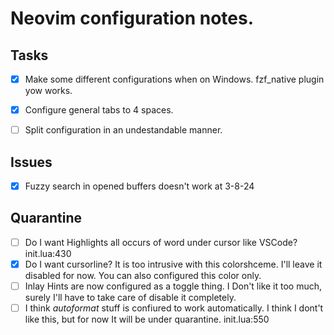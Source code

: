 # Neovim configuration notes.

## Tasks
- [X] Make some different configurations when on Windows.
      fzf_native plugin yow works.
- [X] Configure general tabs to 4 spaces.
- [ ] Split configuration in an undestandable manner.


## Issues
- [X] Fuzzy search in opened buffers doesn't work at 3-8-24


## Quarantine
- [ ] Do I want Highlights all occurs of word under cursor like VSCode?
init.lua:430
- [X] Do I want cursorline? It is too intrusive with this colorshceme.
I'll leave it disabled for now. You can also configured this color only.
- [ ] Inlay Hints are now configured as a toggle thing. I Don't like it too
much, surely I'll have to take care of disable it completely.
- [ ] I think *autoformat* stuff is confiured to work automatically. I think
I dont't like this, but for now It will be under quarantine. init.lua:550
